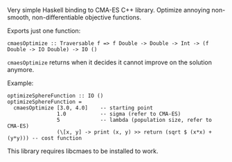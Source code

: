 Very simple Haskell binding to CMA-ES C++ library. Optimize annoying
non-smooth, non-differentiable objective functions.

Exports just one function:

    cmaesOptimize :: Traversable f => f Double -> Double -> Int -> (f Double -> IO Double) -> IO ()

`cmaesOptimize` returns when it decides it cannot improve on the solution
anymore.

Example:

    optimizeSphereFunction :: IO ()
    optimizeSphereFunction =
      cmaesOptimize [3.0, 4.0]    -- starting point
                    1.0           -- sigma (refer to CMA-ES)
                    5             -- lambda (population size, refer to CMA-ES)
                    (\[x, y] -> print (x, y) >> return (sqrt $ (x*x) + (y*y))) -- cost function

This library requires libcmaes to be installed to work.

